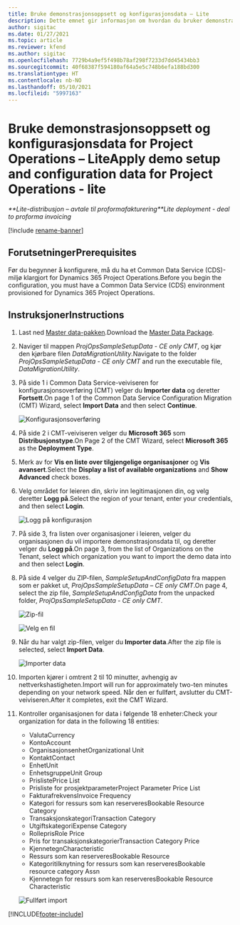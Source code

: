 ```yaml
---
title: Bruke demonstrasjonsoppsett og konfigurasjonsdata – Lite
description: Dette emnet gir informasjon om hvordan du bruker demonstrasjonsoppsett og konfigurasjonsdata for Project Operations.
author: sigitac
ms.date: 01/27/2021
ms.topic: article
ms.reviewer: kfend
ms.author: sigitac
ms.openlocfilehash: 7729b4a9ef5f498b78af298f7233d7dd45434bb3
ms.sourcegitcommit: 40f68387f594180af64a5e5c748b6efa188bd300
ms.translationtype: HT
ms.contentlocale: nb-NO
ms.lasthandoff: 05/10/2021
ms.locfileid: "5997163"
---
```

# <a name="apply-demo-setup-and-configuration-data-for-project-operations---lite"></a><span data-ttu-id="4c6c8-103">Bruke demonstrasjonsoppsett og konfigurasjonsdata for Project Operations – Lite</span><span class="sxs-lookup"><span data-stu-id="4c6c8-103">Apply demo setup and configuration data for Project Operations - lite</span></span> 

<span data-ttu-id="4c6c8-104">_\*\*Lite-distribusjon – avtale til proformafakturering_</span><span class="sxs-lookup"><span data-stu-id="4c6c8-104">_\*\*Lite deployment - deal to proforma invoicing_</span></span>

[!include [rename-banner](~/includes/cc-data-platform-banner.md)]

## <a name="prerequisites"></a><span data-ttu-id="4c6c8-105">Forutsetninger</span><span class="sxs-lookup"><span data-stu-id="4c6c8-105">Prerequisites</span></span>

<span data-ttu-id="4c6c8-106">Før du begynner å konfigurere, må du ha et Common Data Service (CDS)-miljø klargjort for Dynamics 365 Project Operations.</span><span class="sxs-lookup"><span data-stu-id="4c6c8-106">Before you begin the configuration, you must have a Common Data Service (CDS) environment provisioned for Dynamics 365 Project Operations.</span></span>


## <a name="instructions"></a><span data-ttu-id="4c6c8-107">Instruksjoner</span><span class="sxs-lookup"><span data-stu-id="4c6c8-107">Instructions</span></span>

1. <span data-ttu-id="4c6c8-108">Last ned [Master data-pakken](https://download.microsoft.com/download/3/4/1/341bf279-a64f-4baa-af31-ce624859b518/ProjOpsSampleSetupData-%20CE%20only.zip).</span><span class="sxs-lookup"><span data-stu-id="4c6c8-108">Download the [Master Data Package](https://download.microsoft.com/download/3/4/1/341bf279-a64f-4baa-af31-ce624859b518/ProjOpsSampleSetupData-%20CE%20only.zip).</span></span> 
2. <span data-ttu-id="4c6c8-109">Naviger til mappen *ProjOpsSampleSetupData - CE only CMT*, og kjør den kjørbare filen *DataMigrationUtility*.</span><span class="sxs-lookup"><span data-stu-id="4c6c8-109">Navigate to the folder *ProjOpsSampleSetupData - CE only CMT* and run the executable file, *DataMigrationUtility*.</span></span>
3. <span data-ttu-id="4c6c8-110">På side 1 i Common Data Service-veiviseren for konfigurasjonsoverføring (CMT) velger du **Importer data** og deretter **Fortsett**.</span><span class="sxs-lookup"><span data-stu-id="4c6c8-110">On page 1 of the Common Data Service Configuration Migration (CMT) Wizard, select **Import Data** and then select **Continue**.</span></span>

    ![Konfigurasjonsoverføring](./media/1ConfigurationMigration.png)

4. <span data-ttu-id="4c6c8-112">På side 2 i CMT-veiviseren velger du **Microsoft 365** som **Distribusjonstype**.</span><span class="sxs-lookup"><span data-stu-id="4c6c8-112">On Page 2 of the CMT Wizard, select **Microsoft 365** as the **Deployment Type**.</span></span>
5. <span data-ttu-id="4c6c8-113">Merk av for **Vis en liste over tilgjengelige organisasjoner** og **Vis avansert**.</span><span class="sxs-lookup"><span data-stu-id="4c6c8-113">Select the **Display a list of available organizations** and **Show Advanced** check boxes.</span></span>
6. <span data-ttu-id="4c6c8-114">Velg området for leieren din, skriv inn legitimasjonen din, og velg deretter **Logg på**.</span><span class="sxs-lookup"><span data-stu-id="4c6c8-114">Select the region of your tenant, enter your credentials, and then select **Login**.</span></span>

   ![Logg på konfigurasjon](./media/2ConfigurationSignin.png)

7. <span data-ttu-id="4c6c8-116">På side 3, fra listen over organisasjoner i leieren, velger du organisasjonen du vil importere demonstrasjonsdata til, og deretter velger du **Logg på**.</span><span class="sxs-lookup"><span data-stu-id="4c6c8-116">On page 3, from the list of Organizations on the Tenant, select which organization you want to import the demo data into and then select **Login**.</span></span>
8. <span data-ttu-id="4c6c8-117">På side 4 velger du ZIP-filen, *SampleSetupAndConfigData* fra mappen som er pakket ut, *ProjOpsSampleSetupData – CE only CMT*.</span><span class="sxs-lookup"><span data-stu-id="4c6c8-117">On page 4, select the zip file, *SampleSetupAndConfigData* from the unpacked folder, *ProjOpsSampleSetupData - CE only CMT*.</span></span>

   ![Zip-fil](./media/3ZipFile.png)

   ![Velg en fil](./media/4SelectAFile.png)

9. <span data-ttu-id="4c6c8-120">Når du har valgt zip-filen, velger du **Importer data**.</span><span class="sxs-lookup"><span data-stu-id="4c6c8-120">After the zip file is selected, select **Import Data**.</span></span>

   ![Importer data](./media/5ImportData.png)

10. <span data-ttu-id="4c6c8-122">Importen kjører i omtrent 2 til 10 minutter, avhengig av nettverkshastigheten.</span><span class="sxs-lookup"><span data-stu-id="4c6c8-122">Import will run for approximately two-ten minutes depending on your network speed.</span></span> <span data-ttu-id="4c6c8-123">Når den er fullført, avslutter du CMT-veiviseren.</span><span class="sxs-lookup"><span data-stu-id="4c6c8-123">After it completes, exit the CMT Wizard.</span></span> 
11. <span data-ttu-id="4c6c8-124">Kontroller organisasjonen for data i følgende 18 enheter:</span><span class="sxs-lookup"><span data-stu-id="4c6c8-124">Check your organization for data in the following 18 entities:</span></span>

    -   <span data-ttu-id="4c6c8-125">Valuta</span><span class="sxs-lookup"><span data-stu-id="4c6c8-125">Currency</span></span>
    -   <span data-ttu-id="4c6c8-126">Konto</span><span class="sxs-lookup"><span data-stu-id="4c6c8-126">Account</span></span>
    -   <span data-ttu-id="4c6c8-127">Organisasjonsenhet</span><span class="sxs-lookup"><span data-stu-id="4c6c8-127">Organizational Unit</span></span>
    -   <span data-ttu-id="4c6c8-128">Kontakt</span><span class="sxs-lookup"><span data-stu-id="4c6c8-128">Contact</span></span>
    -   <span data-ttu-id="4c6c8-129">Enhet</span><span class="sxs-lookup"><span data-stu-id="4c6c8-129">Unit</span></span>
    -   <span data-ttu-id="4c6c8-130">Enhetsgruppe</span><span class="sxs-lookup"><span data-stu-id="4c6c8-130">Unit Group</span></span>
    -   <span data-ttu-id="4c6c8-131">Prisliste</span><span class="sxs-lookup"><span data-stu-id="4c6c8-131">Price List</span></span>
    -   <span data-ttu-id="4c6c8-132">Prisliste for prosjektparameter</span><span class="sxs-lookup"><span data-stu-id="4c6c8-132">Project Parameter Price List</span></span> 
    -   <span data-ttu-id="4c6c8-133">Fakturafrekvens</span><span class="sxs-lookup"><span data-stu-id="4c6c8-133">Invoice Frequency</span></span>
    -   <span data-ttu-id="4c6c8-134">Kategori for ressurs som kan reserveres</span><span class="sxs-lookup"><span data-stu-id="4c6c8-134">Bookable Resource Category</span></span>
    -   <span data-ttu-id="4c6c8-135">Transaksjonskategori</span><span class="sxs-lookup"><span data-stu-id="4c6c8-135">Transaction Category</span></span>
    -   <span data-ttu-id="4c6c8-136">Utgiftskategori</span><span class="sxs-lookup"><span data-stu-id="4c6c8-136">Expense Category</span></span>
    -   <span data-ttu-id="4c6c8-137">Rollepris</span><span class="sxs-lookup"><span data-stu-id="4c6c8-137">Role Price</span></span>
    -   <span data-ttu-id="4c6c8-138">Pris for transaksjonskategorier</span><span class="sxs-lookup"><span data-stu-id="4c6c8-138">Transaction Category Price</span></span>
    -   <span data-ttu-id="4c6c8-139">Kjennetegn</span><span class="sxs-lookup"><span data-stu-id="4c6c8-139">Characteristic</span></span>
    -   <span data-ttu-id="4c6c8-140">Ressurs som kan reserveres</span><span class="sxs-lookup"><span data-stu-id="4c6c8-140">Bookable Resource</span></span>
    -   <span data-ttu-id="4c6c8-141">Kategoritilknytning for ressurs som kan reserveres</span><span class="sxs-lookup"><span data-stu-id="4c6c8-141">Bookable resource category Assn</span></span>
    -   <span data-ttu-id="4c6c8-142">Kjennetegn for ressurs som kan reserveres</span><span class="sxs-lookup"><span data-stu-id="4c6c8-142">Bookable Resource Characteristic</span></span>

    ![Fullført import](./media/6CompleteImport.png)


[!INCLUDE[footer-include](../includes/footer-banner.md)]
